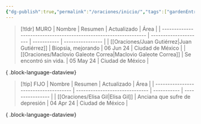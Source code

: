 ```yaml
---
{"dg-publish":true,"permalink":"/oraciones/inicio/","tags":["gardenEntry"]}
---
```


> [!tldr] MURO 
>  | Nombre                                                            | Resumen               | Actualizado | Área             |
> | ----------------------------------------------------------------- | --------------------- | ----------- | ---------------- |
> | [[Oraciones/Juan Gutiérrez\|Juan Gutiérrez]]                   | Biopsia, mejorando    | 06 Jun 24   | Ciudad de México |
> | [[Oraciones/Maclovio Galeote Correa\|Maclovio Galeote Correa]] | Se encontró sin vida. | 05 May 24   | Ciudad de México |
> 
{ .block-language-dataview}

> [!tip] FIJO 
>  | Nombre                                | Resumen                        | Actualizado | Área             |
> | ------------------------------------- | ------------------------------ | ----------- | ---------------- |
> | [[Oraciones/Elisa Gil\|Elisa Gil]] | Anciana que sufre de depresión | 04 Apr 24   | Ciudad de México |
> 
{ .block-language-dataview}


